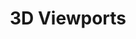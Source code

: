 ﻿---
title: 3D Viewports
type: docs
weight: 90
url: /it/python-net/3d-viewports/
description: Articoli circa 3D visualizzazioni in Aspose.3D per Python via .NET.
---
